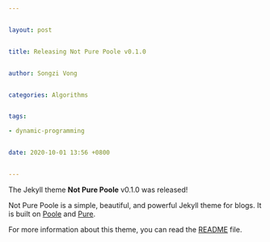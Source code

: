```yaml
---


layout: post


title: Releasing Not Pure Poole v0.1.0


author: Songzi Vong


categories: Algorithms


tags:

- dynamic-programming


date: 2020-10-01 13:56 +0800


---
```



The Jekyll theme **Not Pure Poole** v0.1.0 was released!



Not Pure Poole is a simple, beautiful, and powerful Jekyll theme for blogs. It is built on [Poole](https://github.com/poole/poole) and [Pure](https://purecss.io/).



For more information about this theme, you can read the [README](https://github.com/vszhub/not-pure-poole/blob/master/README.md) file.
